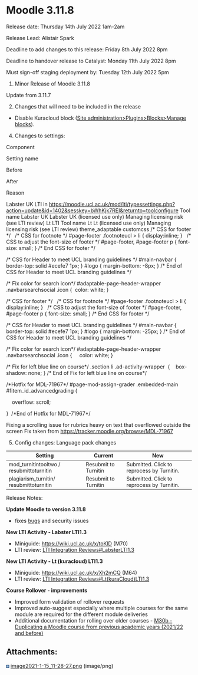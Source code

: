# Moodle 3.11.8

Release date: Thursday 14th July 2022 1am-2am

Release Lead: Alistair Spark

Deadline to add changes to this release: Friday 8th July 2022 8pm

Deadline to handover release to Catalyst: Monday 11th July 2022 8pm

Must sign-off staging deployment by: Tuesday 12th July 2022 5pm

1) Minor Release of Moodle 3.11.8

Update from 3.11.7

2) Changes that will need to be included in the release

-   Disable Kuracloud block ([Site administration&gt;Plugins&gt;Blocks&gt;Manage blocks](https://moodle.ucl.ac.uk/admin/blocks.php)).

4) Changes to settings:

Component

Setting name

Before

After

Reason

Labster UK LTI in <https://moodle.ucl.ac.uk/mod/lti/typessettings.php?action=update&id=1402&sesskey=bWhKjk7REI&returnto=toolconfigure>
Tool name
Labster UK
Labster UK (licensed use only)
Managing licensing risk (see LTI review)
Lt LTI
Tool name
Lt
Lt (licensed use only)
Managing licensing risk (see LTI review)
theme\_adaptable
customcss
/\* CSS for footer \*/
 
/\* CSS for footnote \*/
\#page-footer .footnoteucl &gt; li {
display:inline;
}
 
/\* CSS to adjust the font-size of footer \*/
\#page-footer,
\#page-footer p {
font-size: small;
}
/\* End CSS for footer \*/ 

/\* CSS for Header to meet UCL branding guidelines \*/
\#main-navbar {
border-top: solid \#ecefe7 1px;
}
\#logo {
margin-bottom: -8px;
}
/\* End of CSS for Header to meet UCL branding guidelines \*/

/\* Fix color for search icon\*/
\#adaptable-page-header-wrapper .navbarsearchsocial .icon {
 color: white;
}

/\* CSS for footer \*/
 
/\* CSS for footnote \*/
\#page-footer .footnoteucl &gt; li {
display:inline;
}
 
/\* CSS to adjust the font-size of footer \*/
\#page-footer,
\#page-footer p {
font-size: small;
}
/\* End CSS for footer \*/ 

/\* CSS for Header to meet UCL branding guidelines \*/
\#main-navbar {
border-top: solid \#ecefe7 1px;
}
\#logo {
margin-bottom: -25px;
}
/\* End of CSS for Header to meet UCL branding guidelines \*/

/\* Fix color for search icon\*/
\#adaptable-page-header-wrapper .navbarsearchsocial .icon {
    color: white;
}

/\* Fix for left blue line on course\*/
.section li .ad-activity-wrapper 
{
   box-shadow: none;
}
/\* End of Fix for left blue line on course\*/

/\*Hotfix for MDL-71967\*/
\#page-mod-assign-grader .embedded-main \#fitem\_id\_advancedgrading {

    overflow: scroll;

} 
/\*End of Hotfix for MDL-71967\*/

Fixing a scrolling issue for rubrics heavy on text that overflowed outside the screen Fix taken from <https://tracker.moodle.org/browse/MDL-71967>

5) Config changes:
Language pack changes

| Setting                                   | Current              | New                                        |
|-------------------------------------------|----------------------|--------------------------------------------|
| mod\_turnitintooltwo / resubmittoturnitin | Resubmit to Turnitin | Submitted. Click to reprocess by Turnitin. |
| plagiarism\_turnitin/ resubmittoturnitin  | Resubmit to Turnitin | Submitted. Click to reprocess by Turnitin. |

Release Notes:

**Update Moodle to version 3.11.8**

-   fixes [bugs](https://docs.moodle.org/dev/Moodle_3.11.8_release_notes) and security issues

**New LTI Activity - Labster LTI1.3**

-   Miniguide: <https://wiki.ucl.ac.uk/x/toKlD> (M70)
-   LTI review: [LTI Integration Reviews\#LabsterLTI1.3](LTI-Integration-Reviews_144507131.html#LTIIntegrationReviews-LabsterLTI1.3)

**New LTI Activity - Lt (kuracloud) LTI1.3**

-   Miniguide: <https://wiki.ucl.ac.uk/x/Xh2mCQ> (M64)
-   LTI review: [LTI Integration Reviews\#Lt(kuraCloud)LTI1.3](LTI-Integration-Reviews_144507131.html#LTIIntegrationReviews-Lt(kuraCloud)LTI1.3)

**Course Rollover - improvements**

-   Improved form validation of rollover requests 
-   Improved auto-suggest especially where multiple courses for the same module are required for the different module deliveries
-   Additional documentation for rolling over older courses - [M30b - Duplicating a Moodle course from previous academic years (2021/22 and before)](https://wiki.ucl.ac.uk/pages/viewpage.action?pageId=212174844)

## Attachments:

<img src="images/icons/bullet_blue.gif" width="8" height="8" /> [image2021-1-15\_11-28-27.png](attachments/202345056/202345053.png) (image/png)

